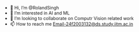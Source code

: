 - 👋 Hi, I’m @RolandSingh
- 👀 I’m interested in AI and ML
- 💞️ I’m looking to collaborate on Computr Vision related work
- 📫 How to reach me Email-24f2003132@ds.study.iitm.ac.in

<!---
RolandSingh/RolandSingh is a ✨ special ✨ repository because its `README.md` (this file) appears on your GitHub profile.
You can click the Preview link to take a look at your changes.
--->

